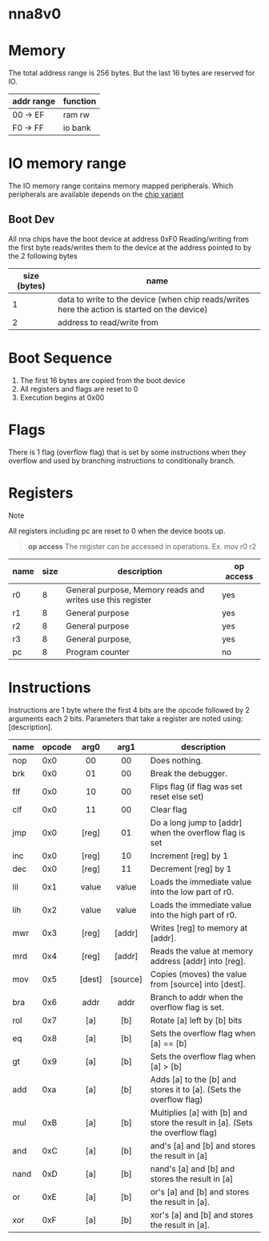 # nna8v0

# Memory
The total address range is 256 bytes.
But the last 16 bytes are reserved for IO.

| addr range | function |
|------------|----------|
| 00 -> EF   | ram rw   |
| F0 -> FF   | io bank  |

# IO memory range
The IO memory range contains memory mapped peripherals.
Which peripherals are available depends on the [chip variant](chip_variants.md)

## Boot Dev
All nna chips have the boot device at address 0xF0
Reading/writing from the first byte reads/writes them to the device at the address pointed to by the 2 following bytes

| size (bytes) | name                                                                                          |
|--------------|-----------------------------------------------------------------------------------------------|
| 1            | data to write to the device (when chip reads/writes here the action is started on the device) |
| 2            | address to read/write from                                                                    |

# Boot Sequence
1. The first 16 bytes are copied from the boot device
2. All registers and flags are reset to 0
3. Execution begins at 0x00

# Flags
There is 1 flag (overflow flag) that is set by some instructions when they overflow and used by branching instructions to conditionally branch.

# Registers
> [!NOTE]
> All registers including pc are reset to 0 when the device boots up.

> **op access**
> The register can be accessed in operations. Ex. mov r0 r2
>

| name | size | description                                                | op access |
|------|------|------------------------------------------------------------|-----------|
| r0   | 8    | General purpose, Memory reads and writes use this register | yes       |
| r1   | 8    | General purpose                                            | yes       |
| r2   | 8    | General purpose                                            | yes       |
| r3   | 8    | General purpose,                                           | yes       |
| pc   | 8    | Program counter                                            | no        |

# Instructions
Instructions are 1 byte where the first 4 bits are the opcode followed by 2 arguments each 2 bits.
Parameters that take a register are noted using: [description].

| name      | opcode |  arg0  |   arg1   | description                                                                   |
|-----------|--------|:------:|:--------:|-------------------------------------------------------------------------------|
| nop       | 0x0    |   00   |    00    | Does nothing.                                                                 |
| brk       | 0x0    |   01   |    00    | Break the debugger.                                                           |
| flf       | 0x0    |   10   |    00    | Flips flag (if flag was set reset else set)                                   |
| clf       | 0x0    |   11   |    00    | Clear flag                                                                    |
| jmp       | 0x0    | [reg]  |    01    | Do a long jump to [addr] when the overflow flag is set                        |
| inc       | 0x0    | [reg]  |    10    | Increment [reg] by 1                                                          |
| dec       | 0x0    | [reg]  |    11    | Decrement [reg] by 1                                                          |
| lil       | 0x1    | value  |  value   | Loads the immediate value into the low part of r0.                            |
| lih       | 0x2    | value  |  value   | Loads the immediate value into the high part of r0.                           |
| mwr       | 0x3    | [reg]  |  [addr]  | Writes [reg] to memory at [addr].                                             |
| mrd       | 0x4    | [reg]  |  [addr]  | Reads the value at memory address [addr] into [reg].                          |
| mov       | 0x5    | [dest] | [source] | Copies (moves) the value from [source] into [dest].                           |
| bra       | 0x6    |  addr  |   addr   | Branch to addr when the overflow flag is set.                                 |
| rol       | 0x7    |  [a]   |   [b]    | Rotate [a] left by [b] bits                                                   |
| eq        | 0x8    |  [a]   |   [b]    | Sets the overflow flag when [a] == [b]                                        |
| gt        | 0x9    |  [a]   |   [b]    | Sets the overflow flag when [a] > [b]                                         |
| add       | 0xa    |  [a]   |   [b]    | Adds [a] to the [b] and stores it to [a]. (Sets the overflow flag)            |
| mul       | 0xB    |  [a]   |   [b]    | Multiplies [a] with [b] and store the result in [a]. (Sets the overflow flag) |
| and       | 0xC    |  [a]   |   [b]    | and's [a] and [b] and stores the result in [a]                                |
| nand      | 0xD    |  [a]   |   [b]    | nand's [a] and [b] and stores the result in [a]                               |
| or        | 0xE    |  [a]   |   [b]    | or's [a] and [b] and stores the result in [a].                                |
| xor       | 0xF    |  [a]   |   [b]    | xor's [a] and [b] and stores the result in [a].                               |


